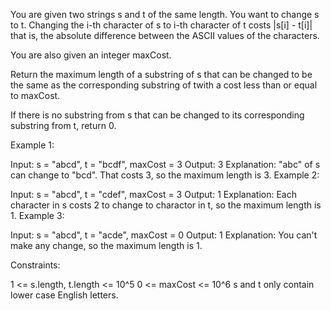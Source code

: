 You are given two strings s and t of the same length. You want to change s to t. Changing the i-th character of s to i-th character of t costs |s[i] - t[i]| that is, the absolute difference between the ASCII values of the characters.

You are also given an integer maxCost.

Return the maximum length of a substring of s that can be changed to be the same as the corresponding substring of twith a cost less than or equal to maxCost.

If there is no substring from s that can be changed to its corresponding substring from t, return 0.

 

Example 1:

Input: s = "abcd", t = "bcdf", maxCost = 3
Output: 3
Explanation: "abc" of s can change to "bcd". That costs 3, so the maximum length is 3.
Example 2:

Input: s = "abcd", t = "cdef", maxCost = 3
Output: 1
Explanation: Each character in s costs 2 to change to charactor in t, so the maximum length is 1.
Example 3:

Input: s = "abcd", t = "acde", maxCost = 0
Output: 1
Explanation: You can't make any change, so the maximum length is 1.
 

Constraints:

1 <= s.length, t.length <= 10^5
0 <= maxCost <= 10^6
s and t only contain lower case English letters.